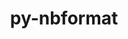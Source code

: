 ---
title: "py-nbformat"
layout: cache
categories: [package, develop]
meta: {"compilers": ["gcc@=11.1.0", "gcc@=11.4.0", "gcc@=7.3.1", "gcc@=9.4.0", "oneapi@=2024.2.1"], "num_specs": 80, "num_specs_by_stack": {"aws-isc": 1, "aws-isc-aarch64": 1, "data-vis-sdk": 5, "e4s": 26, "e4s-neoverse-v2": 9, "e4s-neoverse_v1": 12, "e4s-oneapi": 20, "e4s-power": 5, "root": 80}, "oss": ["amzn2", "ubuntu20.04", "ubuntu22.04"], "platforms": ["linux"], "stacks": ["aws-isc", "aws-isc-aarch64", "data-vis-sdk", "e4s", "e4s-neoverse-v2", "e4s-neoverse_v1", "e4s-oneapi", "e4s-power", "root"], "targets": ["aarch64", "neoverse_v1", "neoverse_v2", "ppc64le", "x86_64_v3"], "versions": ["5.1.3", "5.8.0"]}
spec_details: [{"compiler": "oneapi@=2024.2.1", "hash": "25i42ccdltxq4khzfbz6ohgeqdux45xh", "os": "ubuntu22.04", "platform": "linux", "size": "-", "stacks": ["e4s-oneapi", "root"], "tarball": "https://binaries.spack.io/develop/build_cache/linux-ubuntu22.04-x86_64_v3/oneapi-2024.2.1/py-nbformat-5.8.0/linux-ubuntu22.04-x86_64_v3-oneapi-2024.2.1-py-nbformat-5.8.0-25i42ccdltxq4khzfbz6ohgeqdux45xh.spack", "target": "x86_64_v3", "variants": ["build_system=python_pip"], "versions": ["5.8.0"]}, {"compiler": "gcc@=11.4.0", "hash": "2dp2hm66bohy27czxfqmurehe6g2wxbt", "os": "ubuntu22.04", "platform": "linux", "size": "-", "stacks": ["e4s-neoverse-v2", "root"], "tarball": "https://binaries.spack.io/develop/build_cache/linux-ubuntu22.04-neoverse_v2/gcc-11.4.0/py-nbformat-5.8.0/linux-ubuntu22.04-neoverse_v2-gcc-11.4.0-py-nbformat-5.8.0-2dp2hm66bohy27czxfqmurehe6g2wxbt.spack", "target": "neoverse_v2", "variants": ["build_system=python_pip"], "versions": ["5.8.0"]}, {"compiler": "oneapi@=2024.2.1", "hash": "2tgqpytdztc65vwycmrqpys6wull3ybc", "os": "ubuntu22.04", "platform": "linux", "size": "-", "stacks": ["e4s-oneapi", "root"], "tarball": "https://binaries.spack.io/develop/build_cache/linux-ubuntu22.04-x86_64_v3/oneapi-2024.2.1/py-nbformat-5.8.0/linux-ubuntu22.04-x86_64_v3-oneapi-2024.2.1-py-nbformat-5.8.0-2tgqpytdztc65vwycmrqpys6wull3ybc.spack", "target": "x86_64_v3", "variants": ["build_system=python_pip"], "versions": ["5.8.0"]}, {"compiler": "gcc@=11.4.0", "hash": "2vmhm2emppotaz6ciusiwbm4xd7lzsgt", "os": "ubuntu22.04", "platform": "linux", "size": "-", "stacks": ["e4s", "root"], "tarball": "https://binaries.spack.io/develop/build_cache/linux-ubuntu22.04-x86_64_v3/gcc-11.4.0/py-nbformat-5.8.0/linux-ubuntu22.04-x86_64_v3-gcc-11.4.0-py-nbformat-5.8.0-2vmhm2emppotaz6ciusiwbm4xd7lzsgt.spack", "target": "x86_64_v3", "variants": ["build_system=python_pip"], "versions": ["5.8.0"]}, {"compiler": "gcc@=9.4.0", "hash": "3rrodww6tb6b4dhzjqx2nzs47ilxkeqj", "os": "ubuntu20.04", "platform": "linux", "size": "-", "stacks": ["e4s-power", "root"], "tarball": "https://binaries.spack.io/develop/build_cache/linux-ubuntu20.04-ppc64le/gcc-9.4.0/py-nbformat-5.8.0/linux-ubuntu20.04-ppc64le-gcc-9.4.0-py-nbformat-5.8.0-3rrodww6tb6b4dhzjqx2nzs47ilxkeqj.spack", "target": "ppc64le", "variants": ["build_system=python_pip"], "versions": ["5.8.0"]}, {"compiler": "gcc@=11.4.0", "hash": "4xxxflfkl53xayni7qewkknt5elhkrvh", "os": "ubuntu22.04", "platform": "linux", "size": "-", "stacks": ["e4s", "root"], "tarball": "https://binaries.spack.io/develop/build_cache/linux-ubuntu22.04-x86_64_v3/gcc-11.4.0/py-nbformat-5.8.0/linux-ubuntu22.04-x86_64_v3-gcc-11.4.0-py-nbformat-5.8.0-4xxxflfkl53xayni7qewkknt5elhkrvh.spack", "target": "x86_64_v3", "variants": ["build_system=python_pip"], "versions": ["5.8.0"]}, {"compiler": "gcc@=9.4.0", "hash": "5wkjpz5ct3rdjufau6wcxwjadp6v3brq", "os": "ubuntu20.04", "platform": "linux", "size": "-", "stacks": ["e4s-power", "root"], "tarball": "https://binaries.spack.io/develop/build_cache/linux-ubuntu20.04-ppc64le/gcc-9.4.0/py-nbformat-5.8.0/linux-ubuntu20.04-ppc64le-gcc-9.4.0-py-nbformat-5.8.0-5wkjpz5ct3rdjufau6wcxwjadp6v3brq.spack", "target": "ppc64le", "variants": ["build_system=python_pip"], "versions": ["5.8.0"]}, {"compiler": "gcc@=11.1.0", "hash": "63majokmbpmsmubag6cpypdhuxsvxyjk", "os": "ubuntu20.04", "platform": "linux", "size": "-", "stacks": ["data-vis-sdk", "root"], "tarball": "https://binaries.spack.io/develop/build_cache/linux-ubuntu20.04-x86_64_v3/gcc-11.1.0/py-nbformat-5.8.0/linux-ubuntu20.04-x86_64_v3-gcc-11.1.0-py-nbformat-5.8.0-63majokmbpmsmubag6cpypdhuxsvxyjk.spack", "target": "x86_64_v3", "variants": ["build_system=python_pip"], "versions": ["5.8.0"]}, {"compiler": "oneapi@=2024.2.1", "hash": "64s36s7hjjcw3dv5xn3fc2eh2xi5l4ab", "os": "ubuntu22.04", "platform": "linux", "size": "-", "stacks": ["e4s-oneapi", "root"], "tarball": "https://binaries.spack.io/develop/build_cache/linux-ubuntu22.04-x86_64_v3/oneapi-2024.2.1/py-nbformat-5.8.0/linux-ubuntu22.04-x86_64_v3-oneapi-2024.2.1-py-nbformat-5.8.0-64s36s7hjjcw3dv5xn3fc2eh2xi5l4ab.spack", "target": "x86_64_v3", "variants": ["build_system=python_pip"], "versions": ["5.8.0"]}, {"compiler": "gcc@=11.4.0", "hash": "6dubwabzihls775fnla3urislbar4wdv", "os": "ubuntu22.04", "platform": "linux", "size": "-", "stacks": ["e4s", "root"], "tarball": "https://binaries.spack.io/develop/build_cache/linux-ubuntu22.04-x86_64_v3/gcc-11.4.0/py-nbformat-5.8.0/linux-ubuntu22.04-x86_64_v3-gcc-11.4.0-py-nbformat-5.8.0-6dubwabzihls775fnla3urislbar4wdv.spack", "target": "x86_64_v3", "variants": ["build_system=python_pip"], "versions": ["5.8.0"]}, {"compiler": "gcc@=11.4.0", "hash": "7kzi7fhge3gkiztlkbcz6vttqj4emxgh", "os": "ubuntu22.04", "platform": "linux", "size": "-", "stacks": ["e4s-neoverse-v2", "root"], "tarball": "https://binaries.spack.io/develop/build_cache/linux-ubuntu22.04-neoverse_v2/gcc-11.4.0/py-nbformat-5.8.0/linux-ubuntu22.04-neoverse_v2-gcc-11.4.0-py-nbformat-5.8.0-7kzi7fhge3gkiztlkbcz6vttqj4emxgh.spack", "target": "neoverse_v2", "variants": ["build_system=python_pip"], "versions": ["5.8.0"]}, {"compiler": "oneapi@=2024.2.1", "hash": "7nx6pwunsr6j7vcuzwduwasfonrn7mhl", "os": "ubuntu22.04", "platform": "linux", "size": "-", "stacks": ["e4s-oneapi", "root"], "tarball": "https://binaries.spack.io/develop/build_cache/linux-ubuntu22.04-x86_64_v3/oneapi-2024.2.1/py-nbformat-5.8.0/linux-ubuntu22.04-x86_64_v3-oneapi-2024.2.1-py-nbformat-5.8.0-7nx6pwunsr6j7vcuzwduwasfonrn7mhl.spack", "target": "x86_64_v3", "variants": ["build_system=python_pip"], "versions": ["5.8.0"]}, {"compiler": "gcc@=11.4.0", "hash": "7qmfdy7spsyul56gmltgnnqy36ug4pbw", "os": "ubuntu22.04", "platform": "linux", "size": "-", "stacks": ["e4s", "root"], "tarball": "https://binaries.spack.io/develop/build_cache/linux-ubuntu22.04-x86_64_v3/gcc-11.4.0/py-nbformat-5.8.0/linux-ubuntu22.04-x86_64_v3-gcc-11.4.0-py-nbformat-5.8.0-7qmfdy7spsyul56gmltgnnqy36ug4pbw.spack", "target": "x86_64_v3", "variants": ["build_system=python_pip"], "versions": ["5.8.0"]}, {"compiler": "gcc@=11.4.0", "hash": "7r42ibagioca4ez4os2xfpnszbghxuby", "os": "ubuntu22.04", "platform": "linux", "size": "-", "stacks": ["e4s", "root"], "tarball": "https://binaries.spack.io/develop/build_cache/linux-ubuntu22.04-x86_64_v3/gcc-11.4.0/py-nbformat-5.8.0/linux-ubuntu22.04-x86_64_v3-gcc-11.4.0-py-nbformat-5.8.0-7r42ibagioca4ez4os2xfpnszbghxuby.spack", "target": "x86_64_v3", "variants": ["build_system=python_pip"], "versions": ["5.8.0"]}, {"compiler": "gcc@=11.4.0", "hash": "aywt4x72zjyjoyvm7teum2ctl5eogwba", "os": "ubuntu22.04", "platform": "linux", "size": "-", "stacks": ["e4s", "root"], "tarball": "https://binaries.spack.io/develop/build_cache/linux-ubuntu22.04-x86_64_v3/gcc-11.4.0/py-nbformat-5.8.0/linux-ubuntu22.04-x86_64_v3-gcc-11.4.0-py-nbformat-5.8.0-aywt4x72zjyjoyvm7teum2ctl5eogwba.spack", "target": "x86_64_v3", "variants": ["build_system=python_pip"], "versions": ["5.8.0"]}, {"compiler": "gcc@=11.4.0", "hash": "bdqgzty3gdwvwesu4w4ubbutxhrgdbnx", "os": "ubuntu22.04", "platform": "linux", "size": "-", "stacks": ["e4s-neoverse_v1", "root"], "tarball": "https://binaries.spack.io/develop/build_cache/linux-ubuntu22.04-neoverse_v1/gcc-11.4.0/py-nbformat-5.8.0/linux-ubuntu22.04-neoverse_v1-gcc-11.4.0-py-nbformat-5.8.0-bdqgzty3gdwvwesu4w4ubbutxhrgdbnx.spack", "target": "neoverse_v1", "variants": ["build_system=python_pip"], "versions": ["5.8.0"]}, {"compiler": "gcc@=11.4.0", "hash": "bgtv5iguwdrbklfii5ajzphfpyp2stgd", "os": "ubuntu22.04", "platform": "linux", "size": "-", "stacks": ["e4s-neoverse_v1", "root"], "tarball": "https://binaries.spack.io/develop/build_cache/linux-ubuntu22.04-neoverse_v1/gcc-11.4.0/py-nbformat-5.8.0/linux-ubuntu22.04-neoverse_v1-gcc-11.4.0-py-nbformat-5.8.0-bgtv5iguwdrbklfii5ajzphfpyp2stgd.spack", "target": "neoverse_v1", "variants": ["build_system=python_pip"], "versions": ["5.8.0"]}, {"compiler": "oneapi@=2024.2.1", "hash": "bltzznttwp2576cis2axaw5woxjyqcwg", "os": "ubuntu22.04", "platform": "linux", "size": "-", "stacks": ["e4s-oneapi", "root"], "tarball": "https://binaries.spack.io/develop/build_cache/linux-ubuntu22.04-x86_64_v3/oneapi-2024.2.1/py-nbformat-5.8.0/linux-ubuntu22.04-x86_64_v3-oneapi-2024.2.1-py-nbformat-5.8.0-bltzznttwp2576cis2axaw5woxjyqcwg.spack", "target": "x86_64_v3", "variants": ["build_system=python_pip"], "versions": ["5.8.0"]}, {"compiler": "gcc@=11.4.0", "hash": "cgjlcumi5hjdztjvevnrz5iulbkno6xd", "os": "ubuntu22.04", "platform": "linux", "size": "-", "stacks": ["e4s", "root"], "tarball": "https://binaries.spack.io/develop/build_cache/linux-ubuntu22.04-x86_64_v3/gcc-11.4.0/py-nbformat-5.8.0/linux-ubuntu22.04-x86_64_v3-gcc-11.4.0-py-nbformat-5.8.0-cgjlcumi5hjdztjvevnrz5iulbkno6xd.spack", "target": "x86_64_v3", "variants": ["build_system=python_pip"], "versions": ["5.8.0"]}, {"compiler": "gcc@=7.3.1", "hash": "ciy6r4t6pwjxavhcaex7m5r45vtlvrmv", "os": "amzn2", "platform": "linux", "size": "-", "stacks": ["aws-isc", "root"], "tarball": "https://binaries.spack.io/develop/build_cache/linux-amzn2-x86_64_v3/gcc-7.3.1/py-nbformat-5.8.0/linux-amzn2-x86_64_v3-gcc-7.3.1-py-nbformat-5.8.0-ciy6r4t6pwjxavhcaex7m5r45vtlvrmv.spack", "target": "x86_64_v3", "variants": ["build_system=python_pip"], "versions": ["5.8.0"]}, {"compiler": "gcc@=11.4.0", "hash": "czyydc6upa62zfw6ipqsuhu7ogiqtlbf", "os": "ubuntu22.04", "platform": "linux", "size": "-", "stacks": ["e4s-neoverse_v1", "root"], "tarball": "https://binaries.spack.io/develop/build_cache/linux-ubuntu22.04-neoverse_v1/gcc-11.4.0/py-nbformat-5.8.0/linux-ubuntu22.04-neoverse_v1-gcc-11.4.0-py-nbformat-5.8.0-czyydc6upa62zfw6ipqsuhu7ogiqtlbf.spack", "target": "neoverse_v1", "variants": ["build_system=python_pip"], "versions": ["5.8.0"]}, {"compiler": "gcc@=11.4.0", "hash": "d7bnubmn2jviyuit4hamrneythd6m5od", "os": "ubuntu22.04", "platform": "linux", "size": "-", "stacks": ["e4s", "root"], "tarball": "https://binaries.spack.io/develop/build_cache/linux-ubuntu22.04-x86_64_v3/gcc-11.4.0/py-nbformat-5.8.0/linux-ubuntu22.04-x86_64_v3-gcc-11.4.0-py-nbformat-5.8.0-d7bnubmn2jviyuit4hamrneythd6m5od.spack", "target": "x86_64_v3", "variants": ["build_system=python_pip"], "versions": ["5.8.0"]}, {"compiler": "gcc@=11.1.0", "hash": "dgqjlyly3vsrf7a2wwwerok5f72wcsua", "os": "ubuntu20.04", "platform": "linux", "size": "-", "stacks": ["data-vis-sdk", "root"], "tarball": "https://binaries.spack.io/develop/build_cache/linux-ubuntu20.04-x86_64_v3/gcc-11.1.0/py-nbformat-5.8.0/linux-ubuntu20.04-x86_64_v3-gcc-11.1.0-py-nbformat-5.8.0-dgqjlyly3vsrf7a2wwwerok5f72wcsua.spack", "target": "x86_64_v3", "variants": ["build_system=python_pip"], "versions": ["5.8.0"]}, {"compiler": "gcc@=11.4.0", "hash": "e5khd7wyecqyguilbboygjvph22n7dom", "os": "ubuntu22.04", "platform": "linux", "size": "-", "stacks": ["e4s", "root"], "tarball": "https://binaries.spack.io/develop/build_cache/linux-ubuntu22.04-x86_64_v3/gcc-11.4.0/py-nbformat-5.8.0/linux-ubuntu22.04-x86_64_v3-gcc-11.4.0-py-nbformat-5.8.0-e5khd7wyecqyguilbboygjvph22n7dom.spack", "target": "x86_64_v3", "variants": ["build_system=python_pip"], "versions": ["5.8.0"]}, {"compiler": "oneapi@=2024.2.1", "hash": "ecjkhjr2tmrofocjcbdviixejqsjjj6c", "os": "ubuntu22.04", "platform": "linux", "size": "-", "stacks": ["e4s-oneapi", "root"], "tarball": "https://binaries.spack.io/develop/build_cache/linux-ubuntu22.04-x86_64_v3/oneapi-2024.2.1/py-nbformat-5.8.0/linux-ubuntu22.04-x86_64_v3-oneapi-2024.2.1-py-nbformat-5.8.0-ecjkhjr2tmrofocjcbdviixejqsjjj6c.spack", "target": "x86_64_v3", "variants": ["build_system=python_pip"], "versions": ["5.8.0"]}, {"compiler": "gcc@=11.4.0", "hash": "eektab4uqak4x3l3xcujprdasqves6tj", "os": "ubuntu22.04", "platform": "linux", "size": "-", "stacks": ["e4s-neoverse-v2", "root"], "tarball": "https://binaries.spack.io/develop/build_cache/linux-ubuntu22.04-neoverse_v2/gcc-11.4.0/py-nbformat-5.8.0/linux-ubuntu22.04-neoverse_v2-gcc-11.4.0-py-nbformat-5.8.0-eektab4uqak4x3l3xcujprdasqves6tj.spack", "target": "neoverse_v2", "variants": ["build_system=python_pip"], "versions": ["5.8.0"]}, {"compiler": "gcc@=11.4.0", "hash": "ekudugubnuuvvkcf75kfv7yd7r3xkwgd", "os": "ubuntu22.04", "platform": "linux", "size": "-", "stacks": ["e4s-neoverse_v1", "root"], "tarball": "https://binaries.spack.io/develop/build_cache/linux-ubuntu22.04-neoverse_v1/gcc-11.4.0/py-nbformat-5.8.0/linux-ubuntu22.04-neoverse_v1-gcc-11.4.0-py-nbformat-5.8.0-ekudugubnuuvvkcf75kfv7yd7r3xkwgd.spack", "target": "neoverse_v1", "variants": ["build_system=python_pip"], "versions": ["5.8.0"]}, {"compiler": "gcc@=11.4.0", "hash": "epzqpd7ho3lnkjswmkdlrwfej2yjisrw", "os": "ubuntu22.04", "platform": "linux", "size": "-", "stacks": ["e4s", "root"], "tarball": "https://binaries.spack.io/develop/build_cache/linux-ubuntu22.04-x86_64_v3/gcc-11.4.0/py-nbformat-5.8.0/linux-ubuntu22.04-x86_64_v3-gcc-11.4.0-py-nbformat-5.8.0-epzqpd7ho3lnkjswmkdlrwfej2yjisrw.spack", "target": "x86_64_v3", "variants": ["build_system=python_pip"], "versions": ["5.8.0"]}, {"compiler": "gcc@=11.4.0", "hash": "evvihze3kfj4tgi26vditwq6xv3yheqd", "os": "ubuntu22.04", "platform": "linux", "size": "-", "stacks": ["e4s-neoverse_v1", "root"], "tarball": "https://binaries.spack.io/develop/build_cache/linux-ubuntu22.04-neoverse_v1/gcc-11.4.0/py-nbformat-5.8.0/linux-ubuntu22.04-neoverse_v1-gcc-11.4.0-py-nbformat-5.8.0-evvihze3kfj4tgi26vditwq6xv3yheqd.spack", "target": "neoverse_v1", "variants": ["build_system=python_pip"], "versions": ["5.8.0"]}, {"compiler": "gcc@=11.4.0", "hash": "ezq72v63aevactt3iokrwukfk4sgqkv5", "os": "ubuntu22.04", "platform": "linux", "size": "-", "stacks": ["e4s-neoverse-v2", "root"], "tarball": "https://binaries.spack.io/develop/build_cache/linux-ubuntu22.04-neoverse_v2/gcc-11.4.0/py-nbformat-5.8.0/linux-ubuntu22.04-neoverse_v2-gcc-11.4.0-py-nbformat-5.8.0-ezq72v63aevactt3iokrwukfk4sgqkv5.spack", "target": "neoverse_v2", "variants": ["build_system=python_pip"], "versions": ["5.8.0"]}, {"compiler": "oneapi@=2024.2.1", "hash": "fo42ohrpuk7n75mfydzthc6zacmwo6qq", "os": "ubuntu22.04", "platform": "linux", "size": "-", "stacks": ["e4s-oneapi", "root"], "tarball": "https://binaries.spack.io/develop/build_cache/linux-ubuntu22.04-x86_64_v3/oneapi-2024.2.1/py-nbformat-5.8.0/linux-ubuntu22.04-x86_64_v3-oneapi-2024.2.1-py-nbformat-5.8.0-fo42ohrpuk7n75mfydzthc6zacmwo6qq.spack", "target": "x86_64_v3", "variants": ["build_system=python_pip"], "versions": ["5.8.0"]}, {"compiler": "gcc@=11.4.0", "hash": "ftbtacilx5vnzvqjmxgejoah466fb6jc", "os": "ubuntu22.04", "platform": "linux", "size": "-", "stacks": ["e4s-neoverse_v1", "root"], "tarball": "https://binaries.spack.io/develop/build_cache/linux-ubuntu22.04-neoverse_v1/gcc-11.4.0/py-nbformat-5.8.0/linux-ubuntu22.04-neoverse_v1-gcc-11.4.0-py-nbformat-5.8.0-ftbtacilx5vnzvqjmxgejoah466fb6jc.spack", "target": "neoverse_v1", "variants": ["build_system=python_pip"], "versions": ["5.8.0"]}, {"compiler": "gcc@=11.4.0", "hash": "g2wxtximddozbtrorhp53pmy5idkpcxa", "os": "ubuntu22.04", "platform": "linux", "size": "-", "stacks": ["e4s-neoverse-v2", "root"], "tarball": "https://binaries.spack.io/develop/build_cache/linux-ubuntu22.04-neoverse_v2/gcc-11.4.0/py-nbformat-5.1.3/linux-ubuntu22.04-neoverse_v2-gcc-11.4.0-py-nbformat-5.1.3-g2wxtximddozbtrorhp53pmy5idkpcxa.spack", "target": "neoverse_v2", "variants": ["build_system=python_pip"], "versions": ["5.1.3"]}, {"compiler": "gcc@=11.4.0", "hash": "gowwnclxch2hy3pri3b65jfhy2ecwzob", "os": "ubuntu22.04", "platform": "linux", "size": "-", "stacks": ["e4s-neoverse_v1", "root"], "tarball": "https://binaries.spack.io/develop/build_cache/linux-ubuntu22.04-neoverse_v1/gcc-11.4.0/py-nbformat-5.8.0/linux-ubuntu22.04-neoverse_v1-gcc-11.4.0-py-nbformat-5.8.0-gowwnclxch2hy3pri3b65jfhy2ecwzob.spack", "target": "neoverse_v1", "variants": ["build_system=python_pip"], "versions": ["5.8.0"]}, {"compiler": "gcc@=9.4.0", "hash": "harw7mtcpqnn4usc6v4qd3qghxtjhwjj", "os": "ubuntu20.04", "platform": "linux", "size": "-", "stacks": ["e4s-power", "root"], "tarball": "https://binaries.spack.io/develop/build_cache/linux-ubuntu20.04-ppc64le/gcc-9.4.0/py-nbformat-5.8.0/linux-ubuntu20.04-ppc64le-gcc-9.4.0-py-nbformat-5.8.0-harw7mtcpqnn4usc6v4qd3qghxtjhwjj.spack", "target": "ppc64le", "variants": ["build_system=python_pip"], "versions": ["5.8.0"]}, {"compiler": "gcc@=11.4.0", "hash": "hiq426qa3n2dp4la4qpg4mubchvcbdi4", "os": "ubuntu22.04", "platform": "linux", "size": "-", "stacks": ["e4s-neoverse_v1", "root"], "tarball": "https://binaries.spack.io/develop/build_cache/linux-ubuntu22.04-neoverse_v1/gcc-11.4.0/py-nbformat-5.8.0/linux-ubuntu22.04-neoverse_v1-gcc-11.4.0-py-nbformat-5.8.0-hiq426qa3n2dp4la4qpg4mubchvcbdi4.spack", "target": "neoverse_v1", "variants": ["build_system=python_pip"], "versions": ["5.8.0"]}, {"compiler": "oneapi@=2024.2.1", "hash": "hkaelrinqk57azqjviaoinrh5ayq4ipk", "os": "ubuntu22.04", "platform": "linux", "size": "-", "stacks": ["e4s-oneapi", "root"], "tarball": "https://binaries.spack.io/develop/build_cache/linux-ubuntu22.04-x86_64_v3/oneapi-2024.2.1/py-nbformat-5.8.0/linux-ubuntu22.04-x86_64_v3-oneapi-2024.2.1-py-nbformat-5.8.0-hkaelrinqk57azqjviaoinrh5ayq4ipk.spack", "target": "x86_64_v3", "variants": ["build_system=python_pip"], "versions": ["5.8.0"]}, {"compiler": "gcc@=11.4.0", "hash": "hrl7qdaettwgyya7gmwcirwzxbkcm4fd", "os": "ubuntu22.04", "platform": "linux", "size": "-", "stacks": ["e4s", "root"], "tarball": "https://binaries.spack.io/develop/build_cache/linux-ubuntu22.04-x86_64_v3/gcc-11.4.0/py-nbformat-5.8.0/linux-ubuntu22.04-x86_64_v3-gcc-11.4.0-py-nbformat-5.8.0-hrl7qdaettwgyya7gmwcirwzxbkcm4fd.spack", "target": "x86_64_v3", "variants": ["build_system=python_pip"], "versions": ["5.8.0"]}, {"compiler": "gcc@=11.4.0", "hash": "hw2z6oodfqbdjt4gte2jmpgye2piysxb", "os": "ubuntu22.04", "platform": "linux", "size": "-", "stacks": ["e4s", "root"], "tarball": "https://binaries.spack.io/develop/build_cache/linux-ubuntu22.04-x86_64_v3/gcc-11.4.0/py-nbformat-5.8.0/linux-ubuntu22.04-x86_64_v3-gcc-11.4.0-py-nbformat-5.8.0-hw2z6oodfqbdjt4gte2jmpgye2piysxb.spack", "target": "x86_64_v3", "variants": ["build_system=python_pip"], "versions": ["5.8.0"]}, {"compiler": "gcc@=11.4.0", "hash": "i5gveooonys2qergh2saufiwnemejex6", "os": "ubuntu22.04", "platform": "linux", "size": "-", "stacks": ["e4s", "root"], "tarball": "https://binaries.spack.io/develop/build_cache/linux-ubuntu22.04-x86_64_v3/gcc-11.4.0/py-nbformat-5.8.0/linux-ubuntu22.04-x86_64_v3-gcc-11.4.0-py-nbformat-5.8.0-i5gveooonys2qergh2saufiwnemejex6.spack", "target": "x86_64_v3", "variants": ["build_system=python_pip"], "versions": ["5.8.0"]}, {"compiler": "gcc@=11.4.0", "hash": "iyqpnanklypiptjktyyjcclofda6vseg", "os": "ubuntu22.04", "platform": "linux", "size": "-", "stacks": ["e4s", "root"], "tarball": "https://binaries.spack.io/develop/build_cache/linux-ubuntu22.04-x86_64_v3/gcc-11.4.0/py-nbformat-5.8.0/linux-ubuntu22.04-x86_64_v3-gcc-11.4.0-py-nbformat-5.8.0-iyqpnanklypiptjktyyjcclofda6vseg.spack", "target": "x86_64_v3", "variants": ["build_system=python_pip"], "versions": ["5.8.0"]}, {"compiler": "oneapi@=2024.2.1", "hash": "j223pyo5jn7oppr2rwjelh4xxqj3wfcu", "os": "ubuntu22.04", "platform": "linux", "size": "-", "stacks": ["e4s-oneapi", "root"], "tarball": "https://binaries.spack.io/develop/build_cache/linux-ubuntu22.04-x86_64_v3/oneapi-2024.2.1/py-nbformat-5.8.0/linux-ubuntu22.04-x86_64_v3-oneapi-2024.2.1-py-nbformat-5.8.0-j223pyo5jn7oppr2rwjelh4xxqj3wfcu.spack", "target": "x86_64_v3", "variants": ["build_system=python_pip"], "versions": ["5.8.0"]}, {"compiler": "oneapi@=2024.2.1", "hash": "j3i2d5dfx4citnyflgjlyoovydn5ipgn", "os": "ubuntu22.04", "platform": "linux", "size": "-", "stacks": ["e4s-oneapi", "root"], "tarball": "https://binaries.spack.io/develop/build_cache/linux-ubuntu22.04-x86_64_v3/oneapi-2024.2.1/py-nbformat-5.8.0/linux-ubuntu22.04-x86_64_v3-oneapi-2024.2.1-py-nbformat-5.8.0-j3i2d5dfx4citnyflgjlyoovydn5ipgn.spack", "target": "x86_64_v3", "variants": ["build_system=python_pip"], "versions": ["5.8.0"]}, {"compiler": "gcc@=11.4.0", "hash": "jtfv2pxtlhozxrqbclujbqhl4tkdl2qs", "os": "ubuntu22.04", "platform": "linux", "size": "-", "stacks": ["e4s", "root"], "tarball": "https://binaries.spack.io/develop/build_cache/linux-ubuntu22.04-x86_64_v3/gcc-11.4.0/py-nbformat-5.8.0/linux-ubuntu22.04-x86_64_v3-gcc-11.4.0-py-nbformat-5.8.0-jtfv2pxtlhozxrqbclujbqhl4tkdl2qs.spack", "target": "x86_64_v3", "variants": ["build_system=python_pip"], "versions": ["5.8.0"]}, {"compiler": "gcc@=11.4.0", "hash": "l34g5ghkm37pgpz2swttkrpb3uvxq3dj", "os": "ubuntu22.04", "platform": "linux", "size": "-", "stacks": ["e4s", "root"], "tarball": "https://binaries.spack.io/develop/build_cache/linux-ubuntu22.04-x86_64_v3/gcc-11.4.0/py-nbformat-5.8.0/linux-ubuntu22.04-x86_64_v3-gcc-11.4.0-py-nbformat-5.8.0-l34g5ghkm37pgpz2swttkrpb3uvxq3dj.spack", "target": "x86_64_v3", "variants": ["build_system=python_pip"], "versions": ["5.8.0"]}, {"compiler": "gcc@=11.4.0", "hash": "m7s5vzj4zztful7qvvvuotne7qjwhcrh", "os": "ubuntu22.04", "platform": "linux", "size": "-", "stacks": ["e4s", "root"], "tarball": "https://binaries.spack.io/develop/build_cache/linux-ubuntu22.04-x86_64_v3/gcc-11.4.0/py-nbformat-5.8.0/linux-ubuntu22.04-x86_64_v3-gcc-11.4.0-py-nbformat-5.8.0-m7s5vzj4zztful7qvvvuotne7qjwhcrh.spack", "target": "x86_64_v3", "variants": ["build_system=python_pip"], "versions": ["5.8.0"]}, {"compiler": "gcc@=11.1.0", "hash": "mcuiw7hzh44mnchvwtvjuo4nbe5qewoc", "os": "ubuntu20.04", "platform": "linux", "size": "-", "stacks": ["root"], "tarball": "https://binaries.spack.io/develop/build_cache/linux-ubuntu20.04-x86_64_v3/gcc-11.1.0/py-nbformat-5.8.0/linux-ubuntu20.04-x86_64_v3-gcc-11.1.0-py-nbformat-5.8.0-mcuiw7hzh44mnchvwtvjuo4nbe5qewoc.spack", "target": "x86_64_v3", "variants": ["build_system=python_pip"], "versions": ["5.8.0"]}, {"compiler": "oneapi@=2024.2.1", "hash": "mgatkauf7udorxl5la6ij3wxsd3vzvii", "os": "ubuntu22.04", "platform": "linux", "size": "-", "stacks": ["e4s-oneapi", "root"], "tarball": "https://binaries.spack.io/develop/build_cache/linux-ubuntu22.04-x86_64_v3/oneapi-2024.2.1/py-nbformat-5.8.0/linux-ubuntu22.04-x86_64_v3-oneapi-2024.2.1-py-nbformat-5.8.0-mgatkauf7udorxl5la6ij3wxsd3vzvii.spack", "target": "x86_64_v3", "variants": ["build_system=python_pip"], "versions": ["5.8.0"]}, {"compiler": "gcc@=11.4.0", "hash": "mt3kvlrkw7l7cqdtk7fh7rzdr2i4gowq", "os": "ubuntu22.04", "platform": "linux", "size": "-", "stacks": ["e4s", "root"], "tarball": "https://binaries.spack.io/develop/build_cache/linux-ubuntu22.04-x86_64_v3/gcc-11.4.0/py-nbformat-5.8.0/linux-ubuntu22.04-x86_64_v3-gcc-11.4.0-py-nbformat-5.8.0-mt3kvlrkw7l7cqdtk7fh7rzdr2i4gowq.spack", "target": "x86_64_v3", "variants": ["build_system=python_pip"], "versions": ["5.8.0"]}, {"compiler": "gcc@=11.4.0", "hash": "naeopvk6vsofbiwyj5edqkye352bh4kq", "os": "ubuntu22.04", "platform": "linux", "size": "-", "stacks": ["e4s-neoverse_v1", "root"], "tarball": "https://binaries.spack.io/develop/build_cache/linux-ubuntu22.04-neoverse_v1/gcc-11.4.0/py-nbformat-5.8.0/linux-ubuntu22.04-neoverse_v1-gcc-11.4.0-py-nbformat-5.8.0-naeopvk6vsofbiwyj5edqkye352bh4kq.spack", "target": "neoverse_v1", "variants": ["build_system=python_pip"], "versions": ["5.8.0"]}, {"compiler": "oneapi@=2024.2.1", "hash": "nutvnzwy4c2yr3qxb7okxiirpblarqxu", "os": "ubuntu22.04", "platform": "linux", "size": "-", "stacks": ["e4s-oneapi", "root"], "tarball": "https://binaries.spack.io/develop/build_cache/linux-ubuntu22.04-x86_64_v3/oneapi-2024.2.1/py-nbformat-5.8.0/linux-ubuntu22.04-x86_64_v3-oneapi-2024.2.1-py-nbformat-5.8.0-nutvnzwy4c2yr3qxb7okxiirpblarqxu.spack", "target": "x86_64_v3", "variants": ["build_system=python_pip"], "versions": ["5.8.0"]}, {"compiler": "oneapi@=2024.2.1", "hash": "o5xkcotg6jmoc6pgdh3vtbhmud36jc2u", "os": "ubuntu22.04", "platform": "linux", "size": "-", "stacks": ["e4s-oneapi", "root"], "tarball": "https://binaries.spack.io/develop/build_cache/linux-ubuntu22.04-x86_64_v3/oneapi-2024.2.1/py-nbformat-5.8.0/linux-ubuntu22.04-x86_64_v3-oneapi-2024.2.1-py-nbformat-5.8.0-o5xkcotg6jmoc6pgdh3vtbhmud36jc2u.spack", "target": "x86_64_v3", "variants": ["build_system=python_pip"], "versions": ["5.8.0"]}, {"compiler": "gcc@=11.4.0", "hash": "ojwc4jprqpdg2b32fiv6f4rsivoidxtp", "os": "ubuntu22.04", "platform": "linux", "size": "-", "stacks": ["e4s-neoverse_v1", "root"], "tarball": "https://binaries.spack.io/develop/build_cache/linux-ubuntu22.04-neoverse_v1/gcc-11.4.0/py-nbformat-5.8.0/linux-ubuntu22.04-neoverse_v1-gcc-11.4.0-py-nbformat-5.8.0-ojwc4jprqpdg2b32fiv6f4rsivoidxtp.spack", "target": "neoverse_v1", "variants": ["build_system=python_pip"], "versions": ["5.8.0"]}, {"compiler": "gcc@=11.4.0", "hash": "osjwewagh34b2lzn2wtz6tkcukwcejvj", "os": "ubuntu22.04", "platform": "linux", "size": "-", "stacks": ["e4s", "root"], "tarball": "https://binaries.spack.io/develop/build_cache/linux-ubuntu22.04-x86_64_v3/gcc-11.4.0/py-nbformat-5.8.0/linux-ubuntu22.04-x86_64_v3-gcc-11.4.0-py-nbformat-5.8.0-osjwewagh34b2lzn2wtz6tkcukwcejvj.spack", "target": "x86_64_v3", "variants": ["build_system=python_pip"], "versions": ["5.8.0"]}, {"compiler": "gcc@=11.1.0", "hash": "qs4dpgjuravbigp5beshqeg4tbg5sj3t", "os": "ubuntu20.04", "platform": "linux", "size": "-", "stacks": ["data-vis-sdk", "root"], "tarball": "https://binaries.spack.io/develop/build_cache/linux-ubuntu20.04-x86_64_v3/gcc-11.1.0/py-nbformat-5.8.0/linux-ubuntu20.04-x86_64_v3-gcc-11.1.0-py-nbformat-5.8.0-qs4dpgjuravbigp5beshqeg4tbg5sj3t.spack", "target": "x86_64_v3", "variants": ["build_system=python_pip"], "versions": ["5.8.0"]}, {"compiler": "oneapi@=2024.2.1", "hash": "r7lcxqjjs75yzpfk67wa5h32cvhfapaj", "os": "ubuntu22.04", "platform": "linux", "size": "-", "stacks": ["e4s-oneapi", "root"], "tarball": "https://binaries.spack.io/develop/build_cache/linux-ubuntu22.04-x86_64_v3/oneapi-2024.2.1/py-nbformat-5.8.0/linux-ubuntu22.04-x86_64_v3-oneapi-2024.2.1-py-nbformat-5.8.0-r7lcxqjjs75yzpfk67wa5h32cvhfapaj.spack", "target": "x86_64_v3", "variants": ["build_system=python_pip"], "versions": ["5.8.0"]}, {"compiler": "gcc@=11.4.0", "hash": "rtqhuv7qxcl7duwgbmmngj4brbkm6zrn", "os": "ubuntu22.04", "platform": "linux", "size": "-", "stacks": ["e4s-neoverse-v2", "root"], "tarball": "https://binaries.spack.io/develop/build_cache/linux-ubuntu22.04-neoverse_v2/gcc-11.4.0/py-nbformat-5.8.0/linux-ubuntu22.04-neoverse_v2-gcc-11.4.0-py-nbformat-5.8.0-rtqhuv7qxcl7duwgbmmngj4brbkm6zrn.spack", "target": "neoverse_v2", "variants": ["build_system=python_pip"], "versions": ["5.8.0"]}, {"compiler": "gcc@=11.4.0", "hash": "s4jdqgldxdmljes6qxale5jv44ouud3s", "os": "ubuntu22.04", "platform": "linux", "size": "-", "stacks": ["e4s", "root"], "tarball": "https://binaries.spack.io/develop/build_cache/linux-ubuntu22.04-x86_64_v3/gcc-11.4.0/py-nbformat-5.8.0/linux-ubuntu22.04-x86_64_v3-gcc-11.4.0-py-nbformat-5.8.0-s4jdqgldxdmljes6qxale5jv44ouud3s.spack", "target": "x86_64_v3", "variants": ["build_system=python_pip"], "versions": ["5.8.0"]}, {"compiler": "gcc@=11.4.0", "hash": "tap22w2ndt5bwrbt3gzvoedaaiyyik6j", "os": "ubuntu22.04", "platform": "linux", "size": "-", "stacks": ["e4s", "root"], "tarball": "https://binaries.spack.io/develop/build_cache/linux-ubuntu22.04-x86_64_v3/gcc-11.4.0/py-nbformat-5.8.0/linux-ubuntu22.04-x86_64_v3-gcc-11.4.0-py-nbformat-5.8.0-tap22w2ndt5bwrbt3gzvoedaaiyyik6j.spack", "target": "x86_64_v3", "variants": ["build_system=python_pip"], "versions": ["5.8.0"]}, {"compiler": "gcc@=11.4.0", "hash": "tbr6tvw5ve5w7lzhdrwe6gb4f6jugnr2", "os": "ubuntu22.04", "platform": "linux", "size": "-", "stacks": ["e4s", "root"], "tarball": "https://binaries.spack.io/develop/build_cache/linux-ubuntu22.04-x86_64_v3/gcc-11.4.0/py-nbformat-5.8.0/linux-ubuntu22.04-x86_64_v3-gcc-11.4.0-py-nbformat-5.8.0-tbr6tvw5ve5w7lzhdrwe6gb4f6jugnr2.spack", "target": "x86_64_v3", "variants": ["build_system=python_pip"], "versions": ["5.8.0"]}, {"compiler": "gcc@=11.1.0", "hash": "tvpqcyvhbdcax5jczrgsq5rvnkvulpkl", "os": "ubuntu20.04", "platform": "linux", "size": "-", "stacks": ["data-vis-sdk", "root"], "tarball": "https://binaries.spack.io/develop/build_cache/linux-ubuntu20.04-x86_64_v3/gcc-11.1.0/py-nbformat-5.8.0/linux-ubuntu20.04-x86_64_v3-gcc-11.1.0-py-nbformat-5.8.0-tvpqcyvhbdcax5jczrgsq5rvnkvulpkl.spack", "target": "x86_64_v3", "variants": ["build_system=python_pip"], "versions": ["5.8.0"]}, {"compiler": "gcc@=7.3.1", "hash": "u7lcmlhdqxajp6ul4eoggi4iwb7exml3", "os": "amzn2", "platform": "linux", "size": "-", "stacks": ["aws-isc-aarch64", "root"], "tarball": "https://binaries.spack.io/develop/build_cache/linux-amzn2-aarch64/gcc-7.3.1/py-nbformat-5.8.0/linux-amzn2-aarch64-gcc-7.3.1-py-nbformat-5.8.0-u7lcmlhdqxajp6ul4eoggi4iwb7exml3.spack", "target": "aarch64", "variants": ["build_system=python_pip"], "versions": ["5.8.0"]}, {"compiler": "gcc@=11.4.0", "hash": "uheblrxo444gsdxjvzkz7i2nd25atwht", "os": "ubuntu22.04", "platform": "linux", "size": "-", "stacks": ["e4s-neoverse-v2", "root"], "tarball": "https://binaries.spack.io/develop/build_cache/linux-ubuntu22.04-neoverse_v2/gcc-11.4.0/py-nbformat-5.8.0/linux-ubuntu22.04-neoverse_v2-gcc-11.4.0-py-nbformat-5.8.0-uheblrxo444gsdxjvzkz7i2nd25atwht.spack", "target": "neoverse_v2", "variants": ["build_system=python_pip"], "versions": ["5.8.0"]}, {"compiler": "gcc@=11.4.0", "hash": "uhywzexe3azooymbq35v6e44w5s7vfi3", "os": "ubuntu22.04", "platform": "linux", "size": "-", "stacks": ["e4s-neoverse-v2", "root"], "tarball": "https://binaries.spack.io/develop/build_cache/linux-ubuntu22.04-neoverse_v2/gcc-11.4.0/py-nbformat-5.8.0/linux-ubuntu22.04-neoverse_v2-gcc-11.4.0-py-nbformat-5.8.0-uhywzexe3azooymbq35v6e44w5s7vfi3.spack", "target": "neoverse_v2", "variants": ["build_system=python_pip"], "versions": ["5.8.0"]}, {"compiler": "oneapi@=2024.2.1", "hash": "ujisvupsxrgy3xrww7dfllvol7wloh7j", "os": "ubuntu22.04", "platform": "linux", "size": "-", "stacks": ["e4s-oneapi", "root"], "tarball": "https://binaries.spack.io/develop/build_cache/linux-ubuntu22.04-x86_64_v3/oneapi-2024.2.1/py-nbformat-5.8.0/linux-ubuntu22.04-x86_64_v3-oneapi-2024.2.1-py-nbformat-5.8.0-ujisvupsxrgy3xrww7dfllvol7wloh7j.spack", "target": "x86_64_v3", "variants": ["build_system=python_pip"], "versions": ["5.8.0"]}, {"compiler": "gcc@=11.4.0", "hash": "uycrnzjvoji7mt53qobotrsm3mvfdc3q", "os": "ubuntu22.04", "platform": "linux", "size": "-", "stacks": ["e4s", "root"], "tarball": "https://binaries.spack.io/develop/build_cache/linux-ubuntu22.04-x86_64_v3/gcc-11.4.0/py-nbformat-5.8.0/linux-ubuntu22.04-x86_64_v3-gcc-11.4.0-py-nbformat-5.8.0-uycrnzjvoji7mt53qobotrsm3mvfdc3q.spack", "target": "x86_64_v3", "variants": ["build_system=python_pip"], "versions": ["5.8.0"]}, {"compiler": "gcc@=11.4.0", "hash": "v24l64ue4mv2iigrnllcgx4ibwc2vpsf", "os": "ubuntu22.04", "platform": "linux", "size": "-", "stacks": ["e4s", "root"], "tarball": "https://binaries.spack.io/develop/build_cache/linux-ubuntu22.04-x86_64_v3/gcc-11.4.0/py-nbformat-5.8.0/linux-ubuntu22.04-x86_64_v3-gcc-11.4.0-py-nbformat-5.8.0-v24l64ue4mv2iigrnllcgx4ibwc2vpsf.spack", "target": "x86_64_v3", "variants": ["build_system=python_pip"], "versions": ["5.8.0"]}, {"compiler": "oneapi@=2024.2.1", "hash": "v5czrxkig3mdyaxiw6j3fbp342dpn3zt", "os": "ubuntu22.04", "platform": "linux", "size": "-", "stacks": ["e4s-oneapi", "root"], "tarball": "https://binaries.spack.io/develop/build_cache/linux-ubuntu22.04-x86_64_v3/oneapi-2024.2.1/py-nbformat-5.8.0/linux-ubuntu22.04-x86_64_v3-oneapi-2024.2.1-py-nbformat-5.8.0-v5czrxkig3mdyaxiw6j3fbp342dpn3zt.spack", "target": "x86_64_v3", "variants": ["build_system=python_pip"], "versions": ["5.8.0"]}, {"compiler": "gcc@=11.1.0", "hash": "vbjmnckd5xvp75cubcvqjv4yhbp3mjfl", "os": "ubuntu20.04", "platform": "linux", "size": "-", "stacks": ["data-vis-sdk", "root"], "tarball": "https://binaries.spack.io/develop/build_cache/linux-ubuntu20.04-x86_64_v3/gcc-11.1.0/py-nbformat-5.8.0/linux-ubuntu20.04-x86_64_v3-gcc-11.1.0-py-nbformat-5.8.0-vbjmnckd5xvp75cubcvqjv4yhbp3mjfl.spack", "target": "x86_64_v3", "variants": ["build_system=python_pip"], "versions": ["5.8.0"]}, {"compiler": "oneapi@=2024.2.1", "hash": "vfntpm2hki3dounqqzzrwrm3gwnzk3oy", "os": "ubuntu22.04", "platform": "linux", "size": "-", "stacks": ["e4s-oneapi", "root"], "tarball": "https://binaries.spack.io/develop/build_cache/linux-ubuntu22.04-x86_64_v3/oneapi-2024.2.1/py-nbformat-5.8.0/linux-ubuntu22.04-x86_64_v3-oneapi-2024.2.1-py-nbformat-5.8.0-vfntpm2hki3dounqqzzrwrm3gwnzk3oy.spack", "target": "x86_64_v3", "variants": ["build_system=python_pip"], "versions": ["5.8.0"]}, {"compiler": "gcc@=11.4.0", "hash": "w5cke7f6zveodekoisz7v3jwaroanqk7", "os": "ubuntu22.04", "platform": "linux", "size": "-", "stacks": ["e4s", "root"], "tarball": "https://binaries.spack.io/develop/build_cache/linux-ubuntu22.04-x86_64_v3/gcc-11.4.0/py-nbformat-5.1.3/linux-ubuntu22.04-x86_64_v3-gcc-11.4.0-py-nbformat-5.1.3-w5cke7f6zveodekoisz7v3jwaroanqk7.spack", "target": "x86_64_v3", "variants": ["build_system=python_pip"], "versions": ["5.1.3"]}, {"compiler": "gcc@=9.4.0", "hash": "wxiz75j3ipkxml2banpgkkkhj76v653h", "os": "ubuntu20.04", "platform": "linux", "size": "-", "stacks": ["e4s-power", "root"], "tarball": "https://binaries.spack.io/develop/build_cache/linux-ubuntu20.04-ppc64le/gcc-9.4.0/py-nbformat-5.8.0/linux-ubuntu20.04-ppc64le-gcc-9.4.0-py-nbformat-5.8.0-wxiz75j3ipkxml2banpgkkkhj76v653h.spack", "target": "ppc64le", "variants": ["build_system=python_pip"], "versions": ["5.8.0"]}, {"compiler": "oneapi@=2024.2.1", "hash": "wybiykhek7xnd554ypan6vewmdqfncc3", "os": "ubuntu22.04", "platform": "linux", "size": "-", "stacks": ["e4s-oneapi", "root"], "tarball": "https://binaries.spack.io/develop/build_cache/linux-ubuntu22.04-x86_64_v3/oneapi-2024.2.1/py-nbformat-5.8.0/linux-ubuntu22.04-x86_64_v3-oneapi-2024.2.1-py-nbformat-5.8.0-wybiykhek7xnd554ypan6vewmdqfncc3.spack", "target": "x86_64_v3", "variants": ["build_system=python_pip"], "versions": ["5.8.0"]}, {"compiler": "oneapi@=2024.2.1", "hash": "x6bdqlpzmceq6a64xlsveawbkhdhz7we", "os": "ubuntu22.04", "platform": "linux", "size": "-", "stacks": ["e4s-oneapi", "root"], "tarball": "https://binaries.spack.io/develop/build_cache/linux-ubuntu22.04-x86_64_v3/oneapi-2024.2.1/py-nbformat-5.8.0/linux-ubuntu22.04-x86_64_v3-oneapi-2024.2.1-py-nbformat-5.8.0-x6bdqlpzmceq6a64xlsveawbkhdhz7we.spack", "target": "x86_64_v3", "variants": ["build_system=python_pip"], "versions": ["5.8.0"]}, {"compiler": "gcc@=9.4.0", "hash": "xah67i5qc4wypivb5r5q2doo74rdkwox", "os": "ubuntu20.04", "platform": "linux", "size": "-", "stacks": ["e4s-power", "root"], "tarball": "https://binaries.spack.io/develop/build_cache/linux-ubuntu20.04-ppc64le/gcc-9.4.0/py-nbformat-5.8.0/linux-ubuntu20.04-ppc64le-gcc-9.4.0-py-nbformat-5.8.0-xah67i5qc4wypivb5r5q2doo74rdkwox.spack", "target": "ppc64le", "variants": ["build_system=python_pip"], "versions": ["5.8.0"]}, {"compiler": "gcc@=11.4.0", "hash": "xprkawiiemb4usr5we7bkucl4dqdkpqg", "os": "ubuntu22.04", "platform": "linux", "size": "-", "stacks": ["e4s-neoverse_v1", "root"], "tarball": "https://binaries.spack.io/develop/build_cache/linux-ubuntu22.04-neoverse_v1/gcc-11.4.0/py-nbformat-5.8.0/linux-ubuntu22.04-neoverse_v1-gcc-11.4.0-py-nbformat-5.8.0-xprkawiiemb4usr5we7bkucl4dqdkpqg.spack", "target": "neoverse_v1", "variants": ["build_system=python_pip"], "versions": ["5.8.0"]}, {"compiler": "gcc@=11.4.0", "hash": "xvc64r2hbotab4rihvi4q2ak4c326kyn", "os": "ubuntu22.04", "platform": "linux", "size": "-", "stacks": ["e4s-neoverse_v1", "root"], "tarball": "https://binaries.spack.io/develop/build_cache/linux-ubuntu22.04-neoverse_v1/gcc-11.4.0/py-nbformat-5.8.0/linux-ubuntu22.04-neoverse_v1-gcc-11.4.0-py-nbformat-5.8.0-xvc64r2hbotab4rihvi4q2ak4c326kyn.spack", "target": "neoverse_v1", "variants": ["build_system=python_pip"], "versions": ["5.8.0"]}, {"compiler": "oneapi@=2024.2.1", "hash": "yc5aqc66zalqe4bangoxngukkyzimiax", "os": "ubuntu22.04", "platform": "linux", "size": "-", "stacks": ["e4s-oneapi", "root"], "tarball": "https://binaries.spack.io/develop/build_cache/linux-ubuntu22.04-x86_64_v3/oneapi-2024.2.1/py-nbformat-5.8.0/linux-ubuntu22.04-x86_64_v3-oneapi-2024.2.1-py-nbformat-5.8.0-yc5aqc66zalqe4bangoxngukkyzimiax.spack", "target": "x86_64_v3", "variants": ["build_system=python_pip"], "versions": ["5.8.0"]}, {"compiler": "gcc@=11.4.0", "hash": "ymdn7yfh6hgzs62iue64j5ppvg7wv6mg", "os": "ubuntu22.04", "platform": "linux", "size": "-", "stacks": ["e4s", "root"], "tarball": "https://binaries.spack.io/develop/build_cache/linux-ubuntu22.04-x86_64_v3/gcc-11.4.0/py-nbformat-5.8.0/linux-ubuntu22.04-x86_64_v3-gcc-11.4.0-py-nbformat-5.8.0-ymdn7yfh6hgzs62iue64j5ppvg7wv6mg.spack", "target": "x86_64_v3", "variants": ["build_system=python_pip"], "versions": ["5.8.0"]}, {"compiler": "gcc@=11.4.0", "hash": "yseodqrqvwv6pkk7zt6ozyhmyfqnzcdd", "os": "ubuntu22.04", "platform": "linux", "size": "-", "stacks": ["e4s-neoverse-v2", "root"], "tarball": "https://binaries.spack.io/develop/build_cache/linux-ubuntu22.04-neoverse_v2/gcc-11.4.0/py-nbformat-5.8.0/linux-ubuntu22.04-neoverse_v2-gcc-11.4.0-py-nbformat-5.8.0-yseodqrqvwv6pkk7zt6ozyhmyfqnzcdd.spack", "target": "neoverse_v2", "variants": ["build_system=python_pip"], "versions": ["5.8.0"]}]
---